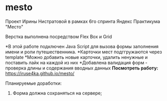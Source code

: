 # mesto
Проект Ирины Нистратовой в рамках 6го спринта Яндекс Практикума "Место"

Верстка выполнена посредством Flex Box и Grid

*В этой работе подключен Java Script для вызова формы заполнения имени и роли путешественника. 
*Карточки мест подггружаются через template 
*Можно добавить новые карточки, удалить ненужные и поставить лайк на каждой из них 
*Добавлена валидация форм - проверка длины и содержания вводных данных 
**Посмотреть работу:** 
https://iruse4ka.github.io/mesto/ 
 
Планируемые доработки: 
1. Форма должна сохраняться на сервере; 

